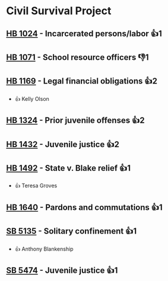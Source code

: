 # Civil Survival Project

## [HB 1024](/bill/2023-24/hb/1024/) - Incarcerated persons/labor 👍1  

## [HB 1071](/bill/2023-24/hb/1071/) - School resource officers  👎1 

## [HB 1169](/bill/2023-24/hb/1169/) - Legal financial obligations 👍2  
* 👍 Kelly Olson

## [HB 1324](/bill/2023-24/hb/1324/) - Prior juvenile offenses 👍2  

## [HB 1432](/bill/2023-24/hb/1432/) - Juvenile justice 👍2  

## [HB 1492](/bill/2023-24/hb/1492/) - State v. Blake relief 👍1  
* 👍 Teresa Groves

## [HB 1640](/bill/2023-24/hb/1640/) - Pardons and commutations 👍1  

## [SB 5135](/bill/2023-24/sb/5135/) - Solitary confinement 👍1  
* 👍 Anthony Blankenship

## [SB 5474](/bill/2023-24/sb/5474/) - Juvenile justice 👍1  
